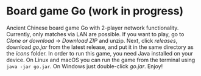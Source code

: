 # Board game Go (work in progress)

Ancient Chinese board game Go with 2-player network functionality. Currently, only matches via LAN are possible.
If you want to play, go to *Clone or download* -> *Download ZIP* and unzip. Next, click *releases*, download *go.jar* from the latest release, and put it in the same directory as the *icons* folder. In order to run this game, you need Java installed on your device. On Linux and macOS you can run the game from the terminal using `java -jar go.jar`. On Windows just double-click *go.jar*. Enjoy!
